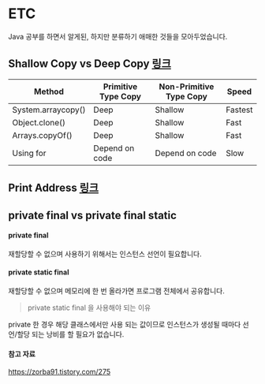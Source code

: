 # ETC
Java 공부를 하면서 알게된, 하지만 분류하기 애매한 것들을 모아두었습니다.

## Shallow Copy vs Deep Copy [링크](https://github.com/Hyune-c/TIL/blob/master/Java/Copy.md)

| Method             | Primitive Type Copy | Non-Primitive Type Copy | Speed   |
| ------------------ | ------------------- | ----------------------- | ------- |
| System.arraycopy() | Deep                | Shallow                 | Fastest |
| Object.clone()     | Deep                | Shallow                 | Fast    |
| Arrays.copyOf()    | Deep                | Shallow                 | Fast    |
| Using for          | Depend on code      | Depend on code          | Slow    |

## Print Address [링크](https://github.com/Hyune-c/TIL/blob/master/Java/Print%20Address.md)

## private final vs private final static
#### private final
재할당할 수 없으며 사용하기 위해서는 인스턴스 선언이 필요합니다.

#### private static final
재할당할 수 없으며 메모리에 한 번 올라가면 프로그램 전체에서 공유합니다.

> private static final 을 사용해야 되는 이유

private 한 경우 해당 클래스에서만 사용 되는 값이므로 인스턴스가 생성될 때마다 선언/할당 되는 낭비를 할 필요가 없습니다.

#### 참고 자료
https://zorba91.tistory.com/275